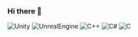 ### Hi there 👋

<!--
**Meang27/Meang27** is a ✨ _special_ ✨ repository because its `README.md` (this file) appears on your GitHub profile.

Here are some ideas to get you started:

- 🔭 I’m currently working on ...
- 🌱 I’m currently learning ...
- 👯 I’m looking to collaborate on ...
- 🤔 I’m looking for help with ...
- 💬 Ask me about ...
- 📫 How to reach me: ...
- 😄 Pronouns: ...
- ⚡ Fun fact: ...
-->

![Unity](https://img.shields.io/badge/Unity-000000?style=flat-square&logo=Unity&logoColor=white)   ![UnrealEngine](https://img.shields.io/badge/UnrealEngine-0E1128?style=flat-square&logo=UnrealEngine&logoColor=white)
![C++](https://img.shields.io/badge/C++-00599C?style=flat-square&logo=C++&logoColor=white)   ![C#](https://img.shields.io/badge/CSharp-239128?style=flat-square&logo=CSharp&logoColor=white)   ![C](https://img.shields.io/badge/C-A8B9CC?style=flat-square&logo=C&logoColor=white)
